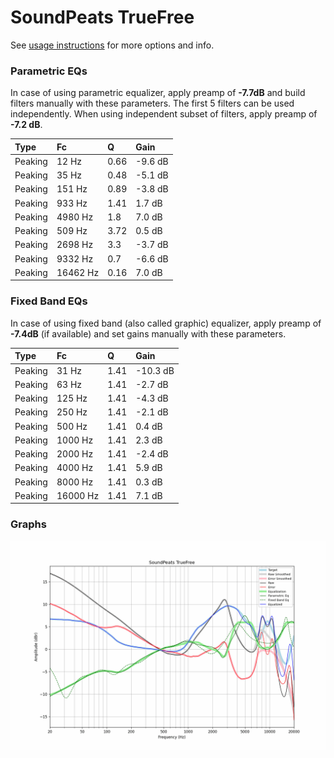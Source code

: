 # SoundPeats TrueFree
See [usage instructions](https://github.com/jaakkopasanen/AutoEq#usage) for more options and info.

### Parametric EQs
In case of using parametric equalizer, apply preamp of **-7.7dB** and build filters manually
with these parameters. The first 5 filters can be used independently.
When using independent subset of filters, apply preamp of **-7.2 dB**.

| Type    | Fc       |    Q | Gain    |
|:--------|:---------|:-----|:--------|
| Peaking | 12 Hz    | 0.66 | -9.6 dB |
| Peaking | 35 Hz    | 0.48 | -5.1 dB |
| Peaking | 151 Hz   | 0.89 | -3.8 dB |
| Peaking | 933 Hz   | 1.41 | 1.7 dB  |
| Peaking | 4980 Hz  | 1.8  | 7.0 dB  |
| Peaking | 509 Hz   | 3.72 | 0.5 dB  |
| Peaking | 2698 Hz  | 3.3  | -3.7 dB |
| Peaking | 9332 Hz  | 0.7  | -6.6 dB |
| Peaking | 16462 Hz | 0.16 | 7.0 dB  |

### Fixed Band EQs
In case of using fixed band (also called graphic) equalizer, apply preamp of **-7.4dB**
(if available) and set gains manually with these parameters.

| Type    | Fc       |    Q | Gain     |
|:--------|:---------|:-----|:---------|
| Peaking | 31 Hz    | 1.41 | -10.3 dB |
| Peaking | 63 Hz    | 1.41 | -2.7 dB  |
| Peaking | 125 Hz   | 1.41 | -4.3 dB  |
| Peaking | 250 Hz   | 1.41 | -2.1 dB  |
| Peaking | 500 Hz   | 1.41 | 0.4 dB   |
| Peaking | 1000 Hz  | 1.41 | 2.3 dB   |
| Peaking | 2000 Hz  | 1.41 | -2.4 dB  |
| Peaking | 4000 Hz  | 1.41 | 5.9 dB   |
| Peaking | 8000 Hz  | 1.41 | 0.3 dB   |
| Peaking | 16000 Hz | 1.41 | 7.1 dB   |

### Graphs
![](./SoundPeats%20TrueFree.png)